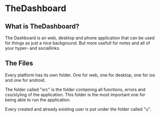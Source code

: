 # TheDashboard
## What is TheDashboard?
<p>
  The Dashboard is an web, desktop and phone application that can be used for things as just a nice background. But more usefull for notes and all of your hyper- and sociallinks.
</p>

## The Files
<p>
  Every platform has its own folder. One for web, one for desktop, one for ios and one for android.
</p>
<p>
  The folder called "src" is the folder containing all functions, errors and css/styling of the application. This folder is the most important one for being able to run the application.
</p>
<p>
  Every created and already existing user is put under the folder called "u".
</p>
